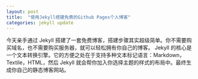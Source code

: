 ```yaml
---
layout: post
title:  "使用Jekyll搭建免费的Github Pages个人博客"
categories: jekyll update
---
```


今天亲手通过 Jekyll 搭建了一套免费博客，搭建步骤其实超级简单。你不需要购买域名，也不需要购买服务器，就可以轻松拥有你自己的博客。
Jekyll 的核心是一个文本转换引擎。它的方便之处在于支持多种文本标记语言：Markdown，Textile，HTML，然后 Jekyll 就会帮你加入你选择主题的样式的布局中。最终生成你自己的静态博客网站。
